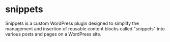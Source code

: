 # snippets
Snippets is a custom WordPress plugin designed to simplify the management and insertion of reusable content blocks called "snippets" into various posts and pages on a WordPress site.
